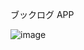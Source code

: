 ブックログ APP

![image](https://github.com/ahmrh/bukkurogu-app/assets/79359426/5feaf040-fc45-4370-9a7c-f720a8286321)

